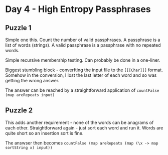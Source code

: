 # Day 4 - High Entropy Passphrases
## Puzzle 1
Simple one this. Count the number of valid passphrases. A passphrase is a list of words (strings). A valid passphrase is a passphrase with no repeated words.

Simple recursive membership testing. Can probably be done in a one-liner.

Biggest stumbling block - converfting the input file to the `[[[Char]]]` format. Somehow in the conversion, I lost the last letter of each word and so was getting the wrong answer.

The answer can be reached by a straightforward application of `countFalse (map areRepeats input)`

## Puzzle 2
This adds another requirement - none of the words can be anagrams of each other. Straightforward again - just sort each word and run it. Words are quite short so an insertion sort is fine.

The answser then becomes `countFalse (map areRepeats (map (\x -> map sortString x) input))`

